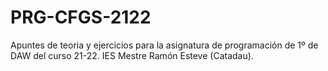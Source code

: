 # PRG-CFGS-2122

Apuntes de teoria y ejercicios para la asignatura de programación de 1º de DAW del curso 21-22. IES Mestre Ramón Esteve (Catadau).